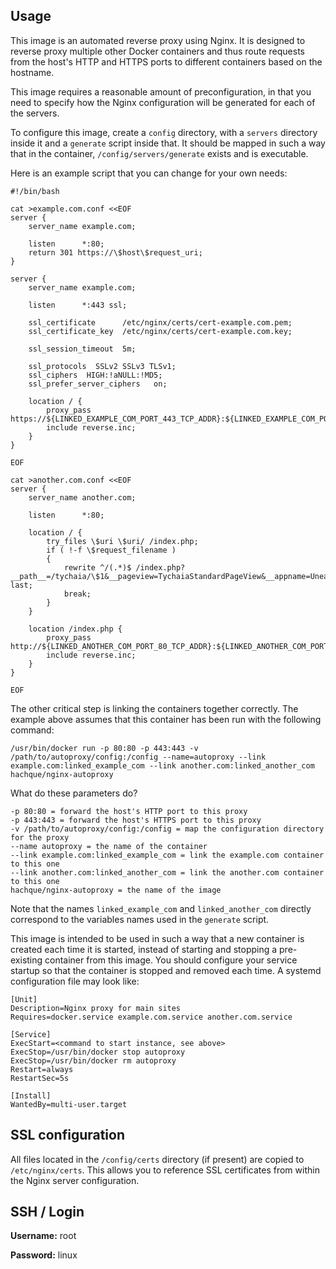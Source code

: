 Usage
----------

This image is an automated reverse proxy using Nginx.  It is designed to reverse proxy multiple other Docker containers and thus route requests from the host's HTTP and HTTPS ports to different containers based on the hostname.

This image requires a reasonable amount of preconfiguration, in that you need to specify how the Nginx configuration will be generated for each of the servers.

To configure this image, create a `config` directory, with a `servers` directory inside it and a `generate` script inside that.  It should be mapped in such a way that in the container, `/config/servers/generate` exists and is executable.

Here is an example script that you can change for your own needs:

    #!/bin/bash
    
    cat >example.com.conf <<EOF
    server {
        server_name example.com;
    
        listen      *:80;
        return 301 https://\$host\$request_uri;
    }
    
    server {
        server_name example.com;
    
        listen      *:443 ssl;
    
        ssl_certificate      /etc/nginx/certs/cert-example.com.pem;
        ssl_certificate_key  /etc/nginx/certs/cert-example.com.key;
    
        ssl_session_timeout  5m;
    
        ssl_protocols  SSLv2 SSLv3 TLSv1;
        ssl_ciphers  HIGH:!aNULL:!MD5;
        ssl_prefer_server_ciphers   on;
    
        location / {
            proxy_pass https://${LINKED_EXAMPLE_COM_PORT_443_TCP_ADDR}:${LINKED_EXAMPLE_COM_PORT_443_TCP_PORT};
            include reverse.inc;
        }
    }
    
    EOF
    
    cat >another.com.conf <<EOF
    server {
        server_name another.com;
    
        listen      *:80;
    
        location / {
            try_files \$uri \$uri/ /index.php;
            if ( !-f \$request_filename )
            {
                rewrite ^/(.*)$ /index.php?__path__=/tychaia/\$1&__pageview=TychaiaStandardPageView&__appname=Unearth last;
                break;
            }
        }
    
        location /index.php {
            proxy_pass http://${LINKED_ANOTHER_COM_PORT_80_TCP_ADDR}:${LINKED_ANOTHER_COM_PORT_80_TCP_PORT};
            include reverse.inc;
        }
    }
    
    EOF
    
The other critical step is linking the containers together correctly.  The example above assumes that this container has been run with the following command:

    /usr/bin/docker run -p 80:80 -p 443:443 -v /path/to/autoproxy/config:/config --name=autoproxy --link example.com:linked_example_com --link another.com:linked_another_com hachque/nginx-autoproxy
    
What do these parameters do?

    -p 80:80 = forward the host's HTTP port to this proxy
    -p 443:443 = forward the host's HTTPS port to this proxy
    -v /path/to/autoproxy/config:/config = map the configuration directory for the proxy
    --name autoproxy = the name of the container
    --link example.com:linked_example_com = link the example.com container to this one
    --link another.com:linked_another_com = link the another.com container to this one
    hachque/nginx-autoproxy = the name of the image
    
Note that the names `linked_example_com` and `linked_another_com` directly correspond to the variables names used in the `generate` script.

This image is intended to be used in such a way that a new container is created each time it is started, instead of starting and stopping a pre-existing container from this image.  You should configure your service startup so that the container is stopped and removed each time.  A systemd configuration file may look like:
    
    [Unit]
    Description=Nginx proxy for main sites
    Requires=docker.service example.com.service another.com.service
    
    [Service]
    ExecStart=<command to start instance, see above>
    ExecStop=/usr/bin/docker stop autoproxy
    ExecStop=/usr/bin/docker rm autoproxy
    Restart=always
    RestartSec=5s
    
    [Install]
    WantedBy=multi-user.target

SSL configuration
-------------------

All files located in the `/config/certs` directory (if present) are copied to `/etc/nginx/certs`.  This allows you to reference SSL certificates from within the Nginx server configuration.

SSH / Login
--------------

**Username:** root

**Password:** linux

